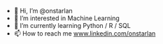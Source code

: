 - 👋 Hi, I’m @onstarlan
- 👀 I’m interested in Machine Learning
- 🌱 I’m currently learning Python / R / SQL
- 📫 How to reach me www.linkedin.com/onstarlan

<!---
onstarlan/onstarlan is a ✨ special ✨ repository because its `README.md` (this file) appears on your GitHub profile.
You can click the Preview link to take a look at your changes.
--->
